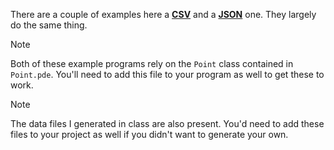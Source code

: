 There are a couple of examples here a [**CSV**](csv.pde) and a [**JSON**](json.pde) one. They largely do the same thing. 

> [!Note]
> Both of these example programs rely on the `Point` class contained in `Point.pde`. You'll need to add this file to your program as well to get these to work.

> [!Note]
> The data files I generated in class are also present. You'd need to add these files to your project as well if you didn't want to generate your own. 
